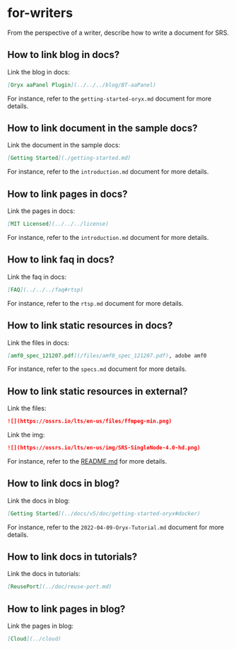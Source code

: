 # for-writers

From the perspective of a writer, describe how to write a document for SRS.

## How to link blog in docs?

Link the blog in docs:

```markdown
[Oryx aaPanel Plugin](../../../blog/BT-aaPanel)
```

For instance, refer to the `getting-started-oryx.md` document for more details.

## How to link document in the sample docs?

Link the document in the sample docs:

```markdown
[Getting Started](./getting-started.md)
```

For instance, refer to the `introduction.md` document for more details.

## How to link pages in docs?

Link the pages in docs:

```markdown
[MIT Licensed](../../../license)
```

For instance, refer to the `introduction.md` document for more details.

## How to link faq in docs?

Link the faq in docs:

```markdown
[FAQ](../../../faq#rtsp)
```

For instance, refer to the `rtsp.md` document for more details.

## How to link static resources in docs?

Link the files in docs:

```markdown
[amf0_spec_121207.pdf](/files/amf0_spec_121207.pdf), adobe amf0
```

For instance, refer to the `specs.md` document for more details.

## How to link static resources in external?

Link the files:

```markdown
![](https://ossrs.io/lts/en-us/files/ffmpeg-min.png)
```

Link the img:

```markdown
![](https://ossrs.io/lts/en-us/img/SRS-SingleNode-4.0-hd.png)
```

For instance, refer to the [README.md](https://github.com/ossrs/oryx/blob/main/README.md) for more details.

## How to link docs in blog?

Link the docs in blog:

```markdown
[Getting Started](../docs/v5/doc/getting-started-oryx#docker)
```

For instance, refer to the `2022-04-09-Oryx-Tutorial.md` document for more details.

## How to link docs in tutorials?

Link the docs in tutorials:

```markdown
[ReusePort](../doc/reuse-port.md)
```

## How to link pages in blog?

Link the pages in blog:

```markdown
[Cloud](../cloud)
```
